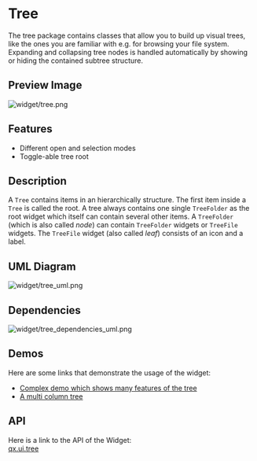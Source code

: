 Tree
====

The tree package contains classes that allow you to build up visual
trees, like the ones you are familiar with e.g. for browsing your file
system. Expanding and collapsing tree nodes is handled automatically by
showing or hiding the contained subtree structure.

Preview Image
-------------

![widget/tree.png](/pages/widget/tree.png)

Features
--------

-   Different open and selection modes
-   Toggle-able tree root

Description
-----------

A `Tree` contains items in an hierarchically structure. The first item
inside a `Tree` is called the root. A tree always contains one single
`TreeFolder` as the root widget which itself can contain several other
items. A `TreeFolder` (which is also called *node*) can contain
`TreeFolder` widgets or `TreeFile` widgets. The `TreeFile` widget (also
called *leaf*) consists of an icon and a label.

UML Diagram
-----------

![widget/tree\_uml.png](/pages/widget/tree_uml.png)

Dependencies
------------

![widget/tree\_dependencies\_uml.png](/pages/widget/tree_dependencies_uml.png)

Demos
-----

Here are some links that demonstrate the usage of the widget:

-   [Complex demo which shows many features of the
    tree](http://demo.qooxdoo.org/%{version}/demobrowser/#widget~Tree.html)
-   [A multi column
    tree](http://demo.qooxdoo.org/%{version}/demobrowser/#widget~Tree_Columns.html)

API
---

Here is a link to the API of the Widget:\
[qx.ui.tree](http://demo.qooxdoo.org/%{version}/apiviewer/#qx.ui.tree)
